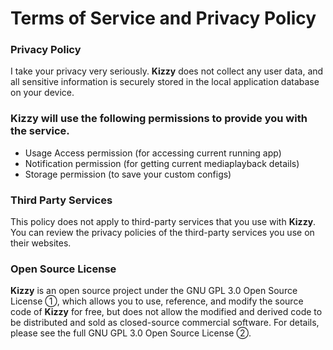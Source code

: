 # Terms of Service and Privacy Policy

### Privacy Policy

I take your privacy very seriously. **Kizzy** does not collect any user data, and all sensitive information is securely stored in the local application database on your device.

### **Kizzy** will use the following permissions to provide you with the service.

- Usage Access permission (for accessing current running app)
- Notification permission (for getting current mediaplayback details)
- Storage permission (to save your custom configs)

### Third Party Services

This policy does not apply to third-party services that you use with **Kizzy**. You can review the privacy policies of the third-party services you use on their websites.

### Open Source License

**Kizzy** is an open source project under the GNU GPL 3.0 Open Source License ①, which allows you to use, reference, and modify the source code of **Kizzy** for free, but does not allow the modified and derived code to be distributed and sold as closed-source commercial software. For details, please see the full GNU GPL 3.0 Open Source License ②.
